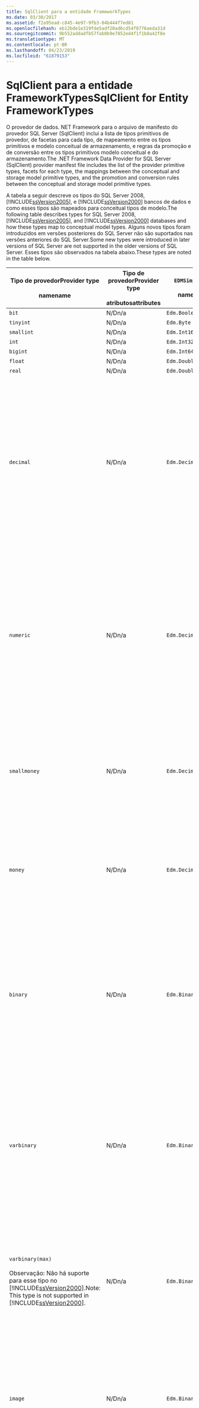 ```yaml
---
title: SqlClient para a entidade FrameworkTypes
ms.date: 03/30/2017
ms.assetid: f2a95ead-c845-4e97-9fb3-04b444f7ed81
ms.openlocfilehash: eb12bde1e319fde5adf20ad6cd54f8776aeda31d
ms.sourcegitcommit: 9b552addadfb57fab0b9e7852ed4f1f1b8a42f8e
ms.translationtype: MT
ms.contentlocale: pt-BR
ms.lasthandoff: 04/23/2019
ms.locfileid: "61879153"
---
```

# <a name="sqlclient-for-entity-frameworktypes"></a><span data-ttu-id="ab74a-102">SqlClient para a entidade FrameworkTypes</span><span class="sxs-lookup"><span data-stu-id="ab74a-102">SqlClient for Entity FrameworkTypes</span></span>
<span data-ttu-id="ab74a-103">O provedor de dados. NET Framework para o arquivo de manifesto do provedor SQL Server (SqlClient) inclui a lista de tipos primitivos de provedor, de facetas para cada tipo, de mapeamento entre os tipos primitivos e modelo conceitual de armazenamento, e regras da promoção e de conversão entre os tipos primitivos modelo conceitual e do armazenamento.</span><span class="sxs-lookup"><span data-stu-id="ab74a-103">The .NET Framework Data Provider for SQL Server (SqlClient) provider manifest file includes the list of the provider primitive types, facets for each type, the mappings between the conceptual and storage model primitive types, and the promotion and conversion rules between the conceptual and storage model primitive types.</span></span>  
  
 <span data-ttu-id="ab74a-104">A tabela a seguir descreve os tipos do SQL Server 2008, [!INCLUDE[ssVersion2005](../../../../../includes/ssversion2005-md.md)], e [!INCLUDE[ssVersion2000](../../../../../includes/ssversion2000-md.md)] bancos de dados e como esses tipos são mapeados para conceitual tipos de modelo.</span><span class="sxs-lookup"><span data-stu-id="ab74a-104">The following table describes types for SQL Server 2008, [!INCLUDE[ssVersion2005](../../../../../includes/ssversion2005-md.md)], and [!INCLUDE[ssVersion2000](../../../../../includes/ssversion2000-md.md)] databases and how these types map to conceptual model types.</span></span> <span data-ttu-id="ab74a-105">Alguns novos tipos foram introduzidos em versões posteriores do SQL Server não são suportados nas versões anteriores do SQL Server.</span><span class="sxs-lookup"><span data-stu-id="ab74a-105">Some new types were introduced in later versions of SQL Server are not supported in the older versions of SQL Server.</span></span> <span data-ttu-id="ab74a-106">Esses tipos são observados na tabela abaixo.</span><span class="sxs-lookup"><span data-stu-id="ab74a-106">These types are noted in the table below.</span></span>  
  
|<span data-ttu-id="ab74a-107">Tipo de provedor</span><span class="sxs-lookup"><span data-stu-id="ab74a-107">Provider type</span></span><br /><br /> <span data-ttu-id="ab74a-108">name</span><span class="sxs-lookup"><span data-stu-id="ab74a-108">name</span></span>|<span data-ttu-id="ab74a-109">Tipo de provedor</span><span class="sxs-lookup"><span data-stu-id="ab74a-109">Provider type</span></span><br /><br /> <span data-ttu-id="ab74a-110">atributos</span><span class="sxs-lookup"><span data-stu-id="ab74a-110">attributes</span></span>|`EDMSimpleType`<br /><br /> <span data-ttu-id="ab74a-111">name</span><span class="sxs-lookup"><span data-stu-id="ab74a-111">name</span></span>|<span data-ttu-id="ab74a-112">Facetas</span><span class="sxs-lookup"><span data-stu-id="ab74a-112">Facets</span></span>|  
|----------------------------|----------------------------------|------------------------------|------------|  
|`bit`|<span data-ttu-id="ab74a-113">N/D</span><span class="sxs-lookup"><span data-stu-id="ab74a-113">n/a</span></span>|`Edm.Boolean`|<span data-ttu-id="ab74a-114">N/D</span><span class="sxs-lookup"><span data-stu-id="ab74a-114">n/a</span></span>|  
|`tinyint`|<span data-ttu-id="ab74a-115">N/D</span><span class="sxs-lookup"><span data-stu-id="ab74a-115">n/a</span></span>|`Edm.Byte`|<span data-ttu-id="ab74a-116">N/D</span><span class="sxs-lookup"><span data-stu-id="ab74a-116">n/a</span></span>|  
|`smallint`|<span data-ttu-id="ab74a-117">N/D</span><span class="sxs-lookup"><span data-stu-id="ab74a-117">n/a</span></span>|`Edm.Int16`|<span data-ttu-id="ab74a-118">N/D</span><span class="sxs-lookup"><span data-stu-id="ab74a-118">n/a</span></span>|  
|`int`|<span data-ttu-id="ab74a-119">N/D</span><span class="sxs-lookup"><span data-stu-id="ab74a-119">n/a</span></span>|`Edm.Int32`|<span data-ttu-id="ab74a-120">N/D</span><span class="sxs-lookup"><span data-stu-id="ab74a-120">n/a</span></span>|  
|`bigint`|<span data-ttu-id="ab74a-121">N/D</span><span class="sxs-lookup"><span data-stu-id="ab74a-121">n/a</span></span>|`Edm.Int64`|<span data-ttu-id="ab74a-122">N/D</span><span class="sxs-lookup"><span data-stu-id="ab74a-122">n/a</span></span>|  
|`float`|<span data-ttu-id="ab74a-123">N/D</span><span class="sxs-lookup"><span data-stu-id="ab74a-123">n/a</span></span>|`Edm.Double`|<span data-ttu-id="ab74a-124">N/D</span><span class="sxs-lookup"><span data-stu-id="ab74a-124">n/a</span></span>|  
|`real`|<span data-ttu-id="ab74a-125">N/D</span><span class="sxs-lookup"><span data-stu-id="ab74a-125">n/a</span></span>|`Edm.Double`|<span data-ttu-id="ab74a-126">N/D</span><span class="sxs-lookup"><span data-stu-id="ab74a-126">n/a</span></span>|  
|`decimal`|<span data-ttu-id="ab74a-127">N/D</span><span class="sxs-lookup"><span data-stu-id="ab74a-127">n/a</span></span>|`Edm.Decimal`|<span data-ttu-id="ab74a-128">Precisão:</span><span class="sxs-lookup"><span data-stu-id="ab74a-128">Precision:</span></span><br /><br /> <span data-ttu-id="ab74a-129">-Mínimo: 1</span><span class="sxs-lookup"><span data-stu-id="ab74a-129">- Minimum: 1</span></span><br /><br /> <span data-ttu-id="ab74a-130">-Máximo: 38</span><span class="sxs-lookup"><span data-stu-id="ab74a-130">- Maximum: 38</span></span><br /><br /> <span data-ttu-id="ab74a-131">-Padrão: 18</span><span class="sxs-lookup"><span data-stu-id="ab74a-131">- Default: 18</span></span><br /><br /> <span data-ttu-id="ab74a-132">-Constante: False</span><span class="sxs-lookup"><span data-stu-id="ab74a-132">- Constant: False</span></span><br /><br /> <span data-ttu-id="ab74a-133">Escala:</span><span class="sxs-lookup"><span data-stu-id="ab74a-133">Scale:</span></span><br /><br /> <span data-ttu-id="ab74a-134">-Mínimo: 0</span><span class="sxs-lookup"><span data-stu-id="ab74a-134">- Minimum: 0</span></span><br /><br /> <span data-ttu-id="ab74a-135">-Máximo: 38</span><span class="sxs-lookup"><span data-stu-id="ab74a-135">- Maximum: 38</span></span><br /><br /> <span data-ttu-id="ab74a-136">-Padrão: 0</span><span class="sxs-lookup"><span data-stu-id="ab74a-136">- Default: 0</span></span><br /><br /> <span data-ttu-id="ab74a-137">-Constante: False</span><span class="sxs-lookup"><span data-stu-id="ab74a-137">- Constant: False</span></span>|  
|`numeric`|<span data-ttu-id="ab74a-138">N/D</span><span class="sxs-lookup"><span data-stu-id="ab74a-138">n/a</span></span>|`Edm.Decimal`|<span data-ttu-id="ab74a-139">Precisão:</span><span class="sxs-lookup"><span data-stu-id="ab74a-139">Precision:</span></span><br /><br /> <span data-ttu-id="ab74a-140">-Mínimo: 1</span><span class="sxs-lookup"><span data-stu-id="ab74a-140">- Minimum: 1</span></span><br /><br /> <span data-ttu-id="ab74a-141">-Máximo: 38</span><span class="sxs-lookup"><span data-stu-id="ab74a-141">- Maximum: 38</span></span><br /><br /> <span data-ttu-id="ab74a-142">-Padrão: 18</span><span class="sxs-lookup"><span data-stu-id="ab74a-142">- Default: 18</span></span><br /><br /> <span data-ttu-id="ab74a-143">-Constante: False</span><span class="sxs-lookup"><span data-stu-id="ab74a-143">- Constant: False</span></span><br /><br /> <span data-ttu-id="ab74a-144">Escala:</span><span class="sxs-lookup"><span data-stu-id="ab74a-144">Scale:</span></span><br /><br /> <span data-ttu-id="ab74a-145">-Mínimo: 0</span><span class="sxs-lookup"><span data-stu-id="ab74a-145">- Minimum: 0</span></span><br /><br /> <span data-ttu-id="ab74a-146">-Máximo: 38</span><span class="sxs-lookup"><span data-stu-id="ab74a-146">- Maximum: 38</span></span><br /><br /> <span data-ttu-id="ab74a-147">-Padrão: 0</span><span class="sxs-lookup"><span data-stu-id="ab74a-147">- Default: 0</span></span><br /><br /> <span data-ttu-id="ab74a-148">-Constante: False</span><span class="sxs-lookup"><span data-stu-id="ab74a-148">- Constant: False</span></span>|  
|`smallmoney`|<span data-ttu-id="ab74a-149">N/D</span><span class="sxs-lookup"><span data-stu-id="ab74a-149">n/a</span></span>|`Edm.Decimal`|<span data-ttu-id="ab74a-150">Precisão:</span><span class="sxs-lookup"><span data-stu-id="ab74a-150">Precision:</span></span><br /><br /> <span data-ttu-id="ab74a-151">-Padrão: 10</span><span class="sxs-lookup"><span data-stu-id="ab74a-151">- Default: 10</span></span><br /><br /> <span data-ttu-id="ab74a-152">-Constante: verdadeiro</span><span class="sxs-lookup"><span data-stu-id="ab74a-152">- Constant: True</span></span><br /><br /> <span data-ttu-id="ab74a-153">Escala:</span><span class="sxs-lookup"><span data-stu-id="ab74a-153">Scale:</span></span><br /><br /> <span data-ttu-id="ab74a-154">-Padrão: 4</span><span class="sxs-lookup"><span data-stu-id="ab74a-154">- Default: 4</span></span><br /><br /> <span data-ttu-id="ab74a-155">-Constante: verdadeiro</span><span class="sxs-lookup"><span data-stu-id="ab74a-155">- Constant: True</span></span>|  
|`money`|<span data-ttu-id="ab74a-156">N/D</span><span class="sxs-lookup"><span data-stu-id="ab74a-156">n/a</span></span>|`Edm.Decimal`|<span data-ttu-id="ab74a-157">Precisão:</span><span class="sxs-lookup"><span data-stu-id="ab74a-157">Precision:</span></span><br /><br /> <span data-ttu-id="ab74a-158">-Padrão: 19</span><span class="sxs-lookup"><span data-stu-id="ab74a-158">- Default: 19</span></span><br /><br /> <span data-ttu-id="ab74a-159">-Constante: verdadeiro</span><span class="sxs-lookup"><span data-stu-id="ab74a-159">- Constant: True</span></span><br /><br /> <span data-ttu-id="ab74a-160">Escala:</span><span class="sxs-lookup"><span data-stu-id="ab74a-160">Scale:</span></span><br /><br /> <span data-ttu-id="ab74a-161">-Padrão: 4</span><span class="sxs-lookup"><span data-stu-id="ab74a-161">- Default: 4</span></span><br /><br /> <span data-ttu-id="ab74a-162">-Constante: verdadeiro</span><span class="sxs-lookup"><span data-stu-id="ab74a-162">- Constant: True</span></span>|  
|`binary`|<span data-ttu-id="ab74a-163">N/D</span><span class="sxs-lookup"><span data-stu-id="ab74a-163">n/a</span></span>|`Edm.Binary`|<span data-ttu-id="ab74a-164">MaxLength:</span><span class="sxs-lookup"><span data-stu-id="ab74a-164">MaxLength:</span></span><br /><br /> <span data-ttu-id="ab74a-165">-Mínimo: 1</span><span class="sxs-lookup"><span data-stu-id="ab74a-165">- Minimum: 1</span></span><br /><br /> <span data-ttu-id="ab74a-166">-Máximo: 8000</span><span class="sxs-lookup"><span data-stu-id="ab74a-166">- Maximum: 8000</span></span><br /><br /> <span data-ttu-id="ab74a-167">-Padrão: 8000</span><span class="sxs-lookup"><span data-stu-id="ab74a-167">- Default: 8000</span></span><br /><br /> <span data-ttu-id="ab74a-168">-Constante: False</span><span class="sxs-lookup"><span data-stu-id="ab74a-168">- Constant: False</span></span><br /><br /> <span data-ttu-id="ab74a-169">FixedLength:</span><span class="sxs-lookup"><span data-stu-id="ab74a-169">FixedLength:</span></span><br /><br /> <span data-ttu-id="ab74a-170">-Padrão: verdadeiro</span><span class="sxs-lookup"><span data-stu-id="ab74a-170">- Default: True</span></span><br /><br /> <span data-ttu-id="ab74a-171">-Constante: verdadeiro</span><span class="sxs-lookup"><span data-stu-id="ab74a-171">- Constant: True</span></span>|  
|`varbinary`|<span data-ttu-id="ab74a-172">N/D</span><span class="sxs-lookup"><span data-stu-id="ab74a-172">n/a</span></span>|`Edm.Binary`|<span data-ttu-id="ab74a-173">MaxLength:</span><span class="sxs-lookup"><span data-stu-id="ab74a-173">MaxLength:</span></span><br /><br /> <span data-ttu-id="ab74a-174">-Mínimo: 1</span><span class="sxs-lookup"><span data-stu-id="ab74a-174">- Minimum: 1</span></span><br /><br /> <span data-ttu-id="ab74a-175">-Máximo: 8000</span><span class="sxs-lookup"><span data-stu-id="ab74a-175">- Maximum: 8000</span></span><br /><br /> <span data-ttu-id="ab74a-176">-Padrão: 8000</span><span class="sxs-lookup"><span data-stu-id="ab74a-176">- Default: 8000</span></span><br /><br /> <span data-ttu-id="ab74a-177">-Constante: False</span><span class="sxs-lookup"><span data-stu-id="ab74a-177">- Constant: False</span></span><br /><br /> <span data-ttu-id="ab74a-178">FixedLength:</span><span class="sxs-lookup"><span data-stu-id="ab74a-178">FixedLength:</span></span><br /><br /> <span data-ttu-id="ab74a-179">-Padrão: False</span><span class="sxs-lookup"><span data-stu-id="ab74a-179">- Default: False</span></span><br /><br /> <span data-ttu-id="ab74a-180">-Constante: verdadeiro</span><span class="sxs-lookup"><span data-stu-id="ab74a-180">- Constant: True</span></span>|  
|`varbinary(max)`<br /><br /> <span data-ttu-id="ab74a-181">Observação: Não há suporte para esse tipo no [!INCLUDE[ssVersion2000](../../../../../includes/ssversion2000-md.md)].</span><span class="sxs-lookup"><span data-stu-id="ab74a-181">Note: This type is not supported in [!INCLUDE[ssVersion2000](../../../../../includes/ssversion2000-md.md)].</span></span>|<span data-ttu-id="ab74a-182">N/D</span><span class="sxs-lookup"><span data-stu-id="ab74a-182">n/a</span></span>|`Edm.Binary`|<span data-ttu-id="ab74a-183">MaxLength:</span><span class="sxs-lookup"><span data-stu-id="ab74a-183">MaxLength:</span></span><br /><br /> <span data-ttu-id="ab74a-184">-Padrão: 214748364780</span><span class="sxs-lookup"><span data-stu-id="ab74a-184">- Default: 214748364780</span></span><br /><br /> <span data-ttu-id="ab74a-185">-Constante: verdadeiro</span><span class="sxs-lookup"><span data-stu-id="ab74a-185">- Constant: True</span></span><br /><br /> <span data-ttu-id="ab74a-186">FixedLength:</span><span class="sxs-lookup"><span data-stu-id="ab74a-186">FixedLength:</span></span><br /><br /> <span data-ttu-id="ab74a-187">-Padrão: False</span><span class="sxs-lookup"><span data-stu-id="ab74a-187">- Default: False</span></span><br /><br /> <span data-ttu-id="ab74a-188">-Constante: verdadeiro</span><span class="sxs-lookup"><span data-stu-id="ab74a-188">- Constant: True</span></span>|  
|`image`|<span data-ttu-id="ab74a-189">N/D</span><span class="sxs-lookup"><span data-stu-id="ab74a-189">n/a</span></span>|`Edm.Binary`|<span data-ttu-id="ab74a-190">MaxLength:</span><span class="sxs-lookup"><span data-stu-id="ab74a-190">MaxLength:</span></span><br /><br /> <span data-ttu-id="ab74a-191">-Padrão: 2147483647</span><span class="sxs-lookup"><span data-stu-id="ab74a-191">- Default: 2147483647</span></span><br /><br /> <span data-ttu-id="ab74a-192">-Constante: verdadeiro</span><span class="sxs-lookup"><span data-stu-id="ab74a-192">- Constant: True</span></span><br /><br /> <span data-ttu-id="ab74a-193">FixedLength:</span><span class="sxs-lookup"><span data-stu-id="ab74a-193">FixedLength:</span></span><br /><br /> <span data-ttu-id="ab74a-194">-Padrão: False</span><span class="sxs-lookup"><span data-stu-id="ab74a-194">- Default: False</span></span><br /><br /> <span data-ttu-id="ab74a-195">-Constante: verdadeiro</span><span class="sxs-lookup"><span data-stu-id="ab74a-195">- Constant: True</span></span>|  
|`timestamp`|<span data-ttu-id="ab74a-196">N/D</span><span class="sxs-lookup"><span data-stu-id="ab74a-196">n/a</span></span>|`Edm.Binary`|<span data-ttu-id="ab74a-197">MaxLength:</span><span class="sxs-lookup"><span data-stu-id="ab74a-197">MaxLength:</span></span><br /><br /> <span data-ttu-id="ab74a-198">-Padrão: 8</span><span class="sxs-lookup"><span data-stu-id="ab74a-198">- Default: 8</span></span><br /><br /> <span data-ttu-id="ab74a-199">-Constante: verdadeiro</span><span class="sxs-lookup"><span data-stu-id="ab74a-199">- Constant: True</span></span><br /><br /> <span data-ttu-id="ab74a-200">FixedLength:</span><span class="sxs-lookup"><span data-stu-id="ab74a-200">FixedLength:</span></span><br /><br /> <span data-ttu-id="ab74a-201">-Padrão: verdadeiro</span><span class="sxs-lookup"><span data-stu-id="ab74a-201">- Default: True</span></span><br /><br /> <span data-ttu-id="ab74a-202">-Constante: verdadeiro</span><span class="sxs-lookup"><span data-stu-id="ab74a-202">- Constant: True</span></span>|  
|`rowversion`|<span data-ttu-id="ab74a-203">N/D</span><span class="sxs-lookup"><span data-stu-id="ab74a-203">n/a</span></span>|`Edm.Binary`|<span data-ttu-id="ab74a-204">MaxLength:</span><span class="sxs-lookup"><span data-stu-id="ab74a-204">MaxLength:</span></span><br /><br /> <span data-ttu-id="ab74a-205">-Padrão: 8</span><span class="sxs-lookup"><span data-stu-id="ab74a-205">- Default: 8</span></span><br /><br /> <span data-ttu-id="ab74a-206">-Constante: verdadeiro</span><span class="sxs-lookup"><span data-stu-id="ab74a-206">- Constant: True</span></span><br /><br /> <span data-ttu-id="ab74a-207">FixedLength:</span><span class="sxs-lookup"><span data-stu-id="ab74a-207">FixedLength:</span></span><br /><br /> <span data-ttu-id="ab74a-208">-Padrão: verdadeiro</span><span class="sxs-lookup"><span data-stu-id="ab74a-208">- Default: True</span></span><br /><br /> <span data-ttu-id="ab74a-209">-Constante: verdadeiro</span><span class="sxs-lookup"><span data-stu-id="ab74a-209">- Constant: True</span></span>|  
|`smalldatetime`|<span data-ttu-id="ab74a-210">N/D</span><span class="sxs-lookup"><span data-stu-id="ab74a-210">n/a</span></span>|`Edm.DateTime`|<span data-ttu-id="ab74a-211">Precisão:</span><span class="sxs-lookup"><span data-stu-id="ab74a-211">Precision:</span></span><br /><br /> <span data-ttu-id="ab74a-212">-Padrão: 0</span><span class="sxs-lookup"><span data-stu-id="ab74a-212">- Default: 0</span></span><br /><br /> <span data-ttu-id="ab74a-213">-Constante: verdadeiro</span><span class="sxs-lookup"><span data-stu-id="ab74a-213">- Constant: True</span></span>|  
|`datetime`|<span data-ttu-id="ab74a-214">N/D</span><span class="sxs-lookup"><span data-stu-id="ab74a-214">n/a</span></span>|`Edm.DateTime`|<span data-ttu-id="ab74a-215">Precisão:</span><span class="sxs-lookup"><span data-stu-id="ab74a-215">Precision:</span></span><br /><br /> <span data-ttu-id="ab74a-216">-Padrão: 3</span><span class="sxs-lookup"><span data-stu-id="ab74a-216">- Default: 3</span></span><br /><br /> <span data-ttu-id="ab74a-217">-Constante: verdadeiro</span><span class="sxs-lookup"><span data-stu-id="ab74a-217">- Constant: True</span></span>|  
|`date`<br /><br /> <span data-ttu-id="ab74a-218">Observação: Não há suporte para esse tipo no SQL Server 2005 e SQL Server 2000.</span><span class="sxs-lookup"><span data-stu-id="ab74a-218">Note: This type is not supported in SQL Server 2005 and SQL Server 2000.</span></span>|<span data-ttu-id="ab74a-219">N/D</span><span class="sxs-lookup"><span data-stu-id="ab74a-219">n/a</span></span>|`Edm.DateTime`|<span data-ttu-id="ab74a-220">Precisão:</span><span class="sxs-lookup"><span data-stu-id="ab74a-220">Precision:</span></span><br /><br /> <span data-ttu-id="ab74a-221">-Padrão: 0</span><span class="sxs-lookup"><span data-stu-id="ab74a-221">- Default: 0</span></span><br /><br /> <span data-ttu-id="ab74a-222">-Constante: False</span><span class="sxs-lookup"><span data-stu-id="ab74a-222">- Constant: False</span></span>|  
|`time`<br /><br /> <span data-ttu-id="ab74a-223">Observação: Não há suporte para esse tipo no SQL Server 2005 e SQL Server 2000.</span><span class="sxs-lookup"><span data-stu-id="ab74a-223">Note: This type is not supported in SQL Server 2005 and SQL Server 2000.</span></span>|<span data-ttu-id="ab74a-224">N/D</span><span class="sxs-lookup"><span data-stu-id="ab74a-224">n/a</span></span>|`Edm.Time`|<span data-ttu-id="ab74a-225">Precisão:</span><span class="sxs-lookup"><span data-stu-id="ab74a-225">Precision:</span></span><br /><br /> <span data-ttu-id="ab74a-226">-Padrão: 7</span><span class="sxs-lookup"><span data-stu-id="ab74a-226">- Default: 7</span></span><br /><br /> <span data-ttu-id="ab74a-227">-Constante: False</span><span class="sxs-lookup"><span data-stu-id="ab74a-227">- Constant: False</span></span>|  
|`datetime2`<br /><br /> <span data-ttu-id="ab74a-228">Observação: Não há suporte para esse tipo no SQL Server 2005 e SQL Server 2000.</span><span class="sxs-lookup"><span data-stu-id="ab74a-228">Note: This type is not supported in SQL Server 2005 and SQL Server 2000.</span></span>|<span data-ttu-id="ab74a-229">N/D</span><span class="sxs-lookup"><span data-stu-id="ab74a-229">n/a</span></span>|`Edm.DateTime`|<span data-ttu-id="ab74a-230">Precisão:</span><span class="sxs-lookup"><span data-stu-id="ab74a-230">Precision:</span></span><br /><br /> <span data-ttu-id="ab74a-231">-Padrão: 7</span><span class="sxs-lookup"><span data-stu-id="ab74a-231">- Default: 7</span></span><br /><br /> <span data-ttu-id="ab74a-232">-Constante: False</span><span class="sxs-lookup"><span data-stu-id="ab74a-232">- Constant: False</span></span>|  
|`datetimeoffset`<br /><br /> <span data-ttu-id="ab74a-233">Observação: Não há suporte para esse tipo no SQL Server 2005 e SQL Server 2000.</span><span class="sxs-lookup"><span data-stu-id="ab74a-233">Note: This type is not supported in SQL Server 2005 and SQL Server 2000.</span></span>|<span data-ttu-id="ab74a-234">N/D</span><span class="sxs-lookup"><span data-stu-id="ab74a-234">n/a</span></span>|`Edm.DateTimeOffset`|<span data-ttu-id="ab74a-235">Precisão:</span><span class="sxs-lookup"><span data-stu-id="ab74a-235">Precision:</span></span><br /><br /> <span data-ttu-id="ab74a-236">-Padrão: 7</span><span class="sxs-lookup"><span data-stu-id="ab74a-236">- Default: 7</span></span><br /><br /> <span data-ttu-id="ab74a-237">-Constante: False</span><span class="sxs-lookup"><span data-stu-id="ab74a-237">- Constant: False</span></span>|  
|`nvarchar`<br /><br /> <span data-ttu-id="ab74a-238">Observação: Não há suporte para esse tipo no [!INCLUDE[ssVersion2000](../../../../../includes/ssversion2000-md.md)].</span><span class="sxs-lookup"><span data-stu-id="ab74a-238">Note: This type is not supported in [!INCLUDE[ssVersion2000](../../../../../includes/ssversion2000-md.md)].</span></span>|<span data-ttu-id="ab74a-239">N/D</span><span class="sxs-lookup"><span data-stu-id="ab74a-239">n/a</span></span>|`Edm.String`|<span data-ttu-id="ab74a-240">MaxLength:</span><span class="sxs-lookup"><span data-stu-id="ab74a-240">MaxLength:</span></span><br /><br /> <span data-ttu-id="ab74a-241">-Mínimo: 1</span><span class="sxs-lookup"><span data-stu-id="ab74a-241">- Minimum: 1</span></span><br /><br /> <span data-ttu-id="ab74a-242">-Máximo: 4000</span><span class="sxs-lookup"><span data-stu-id="ab74a-242">- Maximum: 4000</span></span><br /><br /> <span data-ttu-id="ab74a-243">-Padrão: 4000</span><span class="sxs-lookup"><span data-stu-id="ab74a-243">- Default: 4000</span></span><br /><br /> <span data-ttu-id="ab74a-244">-Constante: False</span><span class="sxs-lookup"><span data-stu-id="ab74a-244">- Constant: False</span></span><br /><br /> <span data-ttu-id="ab74a-245">Unicode:</span><span class="sxs-lookup"><span data-stu-id="ab74a-245">Unicode:</span></span><br /><br /> <span data-ttu-id="ab74a-246">-Padrão: verdadeiro</span><span class="sxs-lookup"><span data-stu-id="ab74a-246">- Default: True</span></span><br /><br /> <span data-ttu-id="ab74a-247">-Constante: verdadeiro</span><span class="sxs-lookup"><span data-stu-id="ab74a-247">- Constant: True</span></span><br /><br /> <span data-ttu-id="ab74a-248">FixedLength:</span><span class="sxs-lookup"><span data-stu-id="ab74a-248">FixedLength:</span></span><br /><br /> <span data-ttu-id="ab74a-249">-Padrão: False</span><span class="sxs-lookup"><span data-stu-id="ab74a-249">- Default: False</span></span><br /><br /> <span data-ttu-id="ab74a-250">-Constante: verdadeiro</span><span class="sxs-lookup"><span data-stu-id="ab74a-250">- Constant: True</span></span>|  
|`varchar`<br /><br /> <span data-ttu-id="ab74a-251">Observação: Não há suporte para esse tipo no [!INCLUDE[ssVersion2000](../../../../../includes/ssversion2000-md.md)].</span><span class="sxs-lookup"><span data-stu-id="ab74a-251">Note: This type is not supported in [!INCLUDE[ssVersion2000](../../../../../includes/ssversion2000-md.md)].</span></span>|<span data-ttu-id="ab74a-252">N/D</span><span class="sxs-lookup"><span data-stu-id="ab74a-252">n/a</span></span>|`Edm.String`|<span data-ttu-id="ab74a-253">MaxLength:</span><span class="sxs-lookup"><span data-stu-id="ab74a-253">MaxLength:</span></span><br /><br /> <span data-ttu-id="ab74a-254">-Mínimo: 1</span><span class="sxs-lookup"><span data-stu-id="ab74a-254">- Minimum: 1</span></span><br /><br /> <span data-ttu-id="ab74a-255">-Máximo: 8000</span><span class="sxs-lookup"><span data-stu-id="ab74a-255">- Maximum: 8000</span></span><br /><br /> <span data-ttu-id="ab74a-256">-Padrão: 8000</span><span class="sxs-lookup"><span data-stu-id="ab74a-256">- Default: 8000</span></span><br /><br /> <span data-ttu-id="ab74a-257">-Constante: False</span><span class="sxs-lookup"><span data-stu-id="ab74a-257">- Constant: False</span></span><br /><br /> <span data-ttu-id="ab74a-258">Unicode:</span><span class="sxs-lookup"><span data-stu-id="ab74a-258">Unicode:</span></span><br /><br /> <span data-ttu-id="ab74a-259">-Padrão: False</span><span class="sxs-lookup"><span data-stu-id="ab74a-259">- Default: False</span></span><br /><br /> <span data-ttu-id="ab74a-260">-Constante: verdadeiro</span><span class="sxs-lookup"><span data-stu-id="ab74a-260">- Constant: True</span></span><br /><br /> <span data-ttu-id="ab74a-261">FixedLength:</span><span class="sxs-lookup"><span data-stu-id="ab74a-261">FixedLength:</span></span><br /><br /> <span data-ttu-id="ab74a-262">-Padrão: False</span><span class="sxs-lookup"><span data-stu-id="ab74a-262">- Default: False</span></span><br /><br /> <span data-ttu-id="ab74a-263">-Constante: verdadeiro</span><span class="sxs-lookup"><span data-stu-id="ab74a-263">- Constant: True</span></span>|  
|`char`|<span data-ttu-id="ab74a-264">N/D</span><span class="sxs-lookup"><span data-stu-id="ab74a-264">n/a</span></span>|`Edm.String`|<span data-ttu-id="ab74a-265">MaxLength:</span><span class="sxs-lookup"><span data-stu-id="ab74a-265">MaxLength:</span></span><br /><br /> <span data-ttu-id="ab74a-266">-Mínimo: 1</span><span class="sxs-lookup"><span data-stu-id="ab74a-266">- Minimum: 1</span></span><br /><br /> <span data-ttu-id="ab74a-267">-Máximo: 8000</span><span class="sxs-lookup"><span data-stu-id="ab74a-267">- Maximum: 8000</span></span><br /><br /> <span data-ttu-id="ab74a-268">-Padrão: 8000</span><span class="sxs-lookup"><span data-stu-id="ab74a-268">- Default: 8000</span></span><br /><br /> <span data-ttu-id="ab74a-269">-Constante: False</span><span class="sxs-lookup"><span data-stu-id="ab74a-269">- Constant: False</span></span><br /><br /> <span data-ttu-id="ab74a-270">Unicode:</span><span class="sxs-lookup"><span data-stu-id="ab74a-270">Unicode:</span></span><br /><br /> <span data-ttu-id="ab74a-271">-Padrão: False</span><span class="sxs-lookup"><span data-stu-id="ab74a-271">- Default: False</span></span><br /><br /> <span data-ttu-id="ab74a-272">-Constante: verdadeiro</span><span class="sxs-lookup"><span data-stu-id="ab74a-272">- Constant: True</span></span><br /><br /> <span data-ttu-id="ab74a-273">FixedLength:</span><span class="sxs-lookup"><span data-stu-id="ab74a-273">FixedLength:</span></span><br /><br /> <span data-ttu-id="ab74a-274">-Padrão: verdadeiro</span><span class="sxs-lookup"><span data-stu-id="ab74a-274">- Default: True</span></span><br /><br /> <span data-ttu-id="ab74a-275">-Constante: verdadeiro</span><span class="sxs-lookup"><span data-stu-id="ab74a-275">- Constant: True</span></span>|  
|`nchar`|<span data-ttu-id="ab74a-276">N/D</span><span class="sxs-lookup"><span data-stu-id="ab74a-276">n/a</span></span>|`Edm.String`|<span data-ttu-id="ab74a-277">MaxLength:</span><span class="sxs-lookup"><span data-stu-id="ab74a-277">MaxLength:</span></span><br /><br /> <span data-ttu-id="ab74a-278">-Mínimo: 1</span><span class="sxs-lookup"><span data-stu-id="ab74a-278">- Minimum: 1</span></span><br /><br /> <span data-ttu-id="ab74a-279">-Máximo: 4000</span><span class="sxs-lookup"><span data-stu-id="ab74a-279">- Maximum: 4000</span></span><br /><br /> <span data-ttu-id="ab74a-280">-Padrão: 4000</span><span class="sxs-lookup"><span data-stu-id="ab74a-280">- Default: 4000</span></span><br /><br /> <span data-ttu-id="ab74a-281">-Constante: False</span><span class="sxs-lookup"><span data-stu-id="ab74a-281">- Constant: False</span></span><br /><br /> <span data-ttu-id="ab74a-282">Unicode:</span><span class="sxs-lookup"><span data-stu-id="ab74a-282">Unicode:</span></span><br /><br /> <span data-ttu-id="ab74a-283">-Padrão: verdadeiro</span><span class="sxs-lookup"><span data-stu-id="ab74a-283">- Default: True</span></span><br /><br /> <span data-ttu-id="ab74a-284">-Constante: verdadeiro</span><span class="sxs-lookup"><span data-stu-id="ab74a-284">- Constant: True</span></span><br /><br /> <span data-ttu-id="ab74a-285">FixedLength:</span><span class="sxs-lookup"><span data-stu-id="ab74a-285">FixedLength:</span></span><br /><br /> <span data-ttu-id="ab74a-286">-Padrão: verdadeiro</span><span class="sxs-lookup"><span data-stu-id="ab74a-286">- Default: True</span></span><br /><br /> <span data-ttu-id="ab74a-287">-Constante: verdadeiro</span><span class="sxs-lookup"><span data-stu-id="ab74a-287">- Constant: True</span></span>|  
|<span data-ttu-id="ab74a-288">`varchar`(`max`)</span><span class="sxs-lookup"><span data-stu-id="ab74a-288">`varchar`(`max`)</span></span>|<span data-ttu-id="ab74a-289">N/D</span><span class="sxs-lookup"><span data-stu-id="ab74a-289">n/a</span></span>|`Edm.String`|<span data-ttu-id="ab74a-290">MaxLength:</span><span class="sxs-lookup"><span data-stu-id="ab74a-290">MaxLength:</span></span><br /><br /> <span data-ttu-id="ab74a-291">-Padrão: 2147483647</span><span class="sxs-lookup"><span data-stu-id="ab74a-291">- Default: 2147483647</span></span><br /><br /> <span data-ttu-id="ab74a-292">-Constante: verdadeiro</span><span class="sxs-lookup"><span data-stu-id="ab74a-292">- Constant: True</span></span><br /><br /> <span data-ttu-id="ab74a-293">Unicode:</span><span class="sxs-lookup"><span data-stu-id="ab74a-293">Unicode:</span></span><br /><br /> <span data-ttu-id="ab74a-294">-Padrão: False</span><span class="sxs-lookup"><span data-stu-id="ab74a-294">- Default: False</span></span><br /><br /> <span data-ttu-id="ab74a-295">-Constante: verdadeiro</span><span class="sxs-lookup"><span data-stu-id="ab74a-295">- Constant: True</span></span><br /><br /> <span data-ttu-id="ab74a-296">FixedLength:</span><span class="sxs-lookup"><span data-stu-id="ab74a-296">FixedLength:</span></span><br /><br /> <span data-ttu-id="ab74a-297">-Padrão: False</span><span class="sxs-lookup"><span data-stu-id="ab74a-297">- Default: False</span></span><br /><br /> <span data-ttu-id="ab74a-298">-Constante: verdadeiro</span><span class="sxs-lookup"><span data-stu-id="ab74a-298">- Constant: True</span></span>|  
|<span data-ttu-id="ab74a-299">`nvarchar`(`max`)</span><span class="sxs-lookup"><span data-stu-id="ab74a-299">`nvarchar`(`max`)</span></span>|<span data-ttu-id="ab74a-300">N/D</span><span class="sxs-lookup"><span data-stu-id="ab74a-300">n/a</span></span>|`Edm.String`|<span data-ttu-id="ab74a-301">MaxLength:</span><span class="sxs-lookup"><span data-stu-id="ab74a-301">MaxLength:</span></span><br /><br /> <span data-ttu-id="ab74a-302">-Padrão: 1073741823</span><span class="sxs-lookup"><span data-stu-id="ab74a-302">- Default: 1073741823</span></span><br /><br /> <span data-ttu-id="ab74a-303">-Constante: verdadeiro</span><span class="sxs-lookup"><span data-stu-id="ab74a-303">- Constant: True</span></span><br /><br /> <span data-ttu-id="ab74a-304">Unicode:</span><span class="sxs-lookup"><span data-stu-id="ab74a-304">Unicode:</span></span><br /><br /> <span data-ttu-id="ab74a-305">-Padrão: verdadeiro</span><span class="sxs-lookup"><span data-stu-id="ab74a-305">- Default: True</span></span><br /><br /> <span data-ttu-id="ab74a-306">-Constante: verdadeiro</span><span class="sxs-lookup"><span data-stu-id="ab74a-306">- Constant: True</span></span><br /><br /> <span data-ttu-id="ab74a-307">FixedLength:</span><span class="sxs-lookup"><span data-stu-id="ab74a-307">FixedLength:</span></span><br /><br /> <span data-ttu-id="ab74a-308">-Padrão: False</span><span class="sxs-lookup"><span data-stu-id="ab74a-308">- Default: False</span></span><br /><br /> <span data-ttu-id="ab74a-309">-Constante: verdadeiro</span><span class="sxs-lookup"><span data-stu-id="ab74a-309">- Constant: True</span></span>|  
|`ntext`|<span data-ttu-id="ab74a-310">Igual comparáveis: False</span><span class="sxs-lookup"><span data-stu-id="ab74a-310">Equal comparable: False</span></span><br /><br /> <span data-ttu-id="ab74a-311">Ordem comparáveis: False</span><span class="sxs-lookup"><span data-stu-id="ab74a-311">Order comparable: False</span></span>|`Edm.String`|<span data-ttu-id="ab74a-312">MaxLength:</span><span class="sxs-lookup"><span data-stu-id="ab74a-312">MaxLength:</span></span><br /><br /> <span data-ttu-id="ab74a-313">-Padrão: 1073741823</span><span class="sxs-lookup"><span data-stu-id="ab74a-313">- Default: 1073741823</span></span><br /><br /> <span data-ttu-id="ab74a-314">-Constante: verdadeiro</span><span class="sxs-lookup"><span data-stu-id="ab74a-314">- Constant: True</span></span><br /><br /> <span data-ttu-id="ab74a-315">Unicode:</span><span class="sxs-lookup"><span data-stu-id="ab74a-315">Unicode:</span></span><br /><br /> <span data-ttu-id="ab74a-316">-Padrão: False</span><span class="sxs-lookup"><span data-stu-id="ab74a-316">- Default: False</span></span><br /><br /> <span data-ttu-id="ab74a-317">-Constante: verdadeiro</span><span class="sxs-lookup"><span data-stu-id="ab74a-317">- Constant: True</span></span><br /><br /> <span data-ttu-id="ab74a-318">FixedLength:</span><span class="sxs-lookup"><span data-stu-id="ab74a-318">FixedLength:</span></span><br /><br /> <span data-ttu-id="ab74a-319">-Padrão: False</span><span class="sxs-lookup"><span data-stu-id="ab74a-319">- Default: False</span></span><br /><br /> <span data-ttu-id="ab74a-320">-Constante: verdadeiro</span><span class="sxs-lookup"><span data-stu-id="ab74a-320">- Constant: True</span></span>|  
|`text`|<span data-ttu-id="ab74a-321">Igual comparáveis: False</span><span class="sxs-lookup"><span data-stu-id="ab74a-321">Equal comparable: False</span></span><br /><br /> <span data-ttu-id="ab74a-322">Ordem comparáveis: False</span><span class="sxs-lookup"><span data-stu-id="ab74a-322">Order comparable: False</span></span>|`Edm.String`|<span data-ttu-id="ab74a-323">MaxLength:</span><span class="sxs-lookup"><span data-stu-id="ab74a-323">MaxLength:</span></span><br /><br /> <span data-ttu-id="ab74a-324">-Padrão: 2147483647</span><span class="sxs-lookup"><span data-stu-id="ab74a-324">- Default: 2147483647</span></span><br /><br /> <span data-ttu-id="ab74a-325">-Constante: verdadeiro</span><span class="sxs-lookup"><span data-stu-id="ab74a-325">- Constant: True</span></span><br /><br /> <span data-ttu-id="ab74a-326">Unicode:</span><span class="sxs-lookup"><span data-stu-id="ab74a-326">Unicode:</span></span><br /><br /> <span data-ttu-id="ab74a-327">-Padrão: False</span><span class="sxs-lookup"><span data-stu-id="ab74a-327">- Default: False</span></span><br /><br /> <span data-ttu-id="ab74a-328">-Constante: verdadeiro</span><span class="sxs-lookup"><span data-stu-id="ab74a-328">- Constant: True</span></span><br /><br /> <span data-ttu-id="ab74a-329">FixedLength:</span><span class="sxs-lookup"><span data-stu-id="ab74a-329">FixedLength:</span></span><br /><br /> <span data-ttu-id="ab74a-330">-Padrão: False</span><span class="sxs-lookup"><span data-stu-id="ab74a-330">- Default: False</span></span><br /><br /> <span data-ttu-id="ab74a-331">-Constante: verdadeiro</span><span class="sxs-lookup"><span data-stu-id="ab74a-331">- Constant: True</span></span>|  
|`Unique`<br /><br /> `identifier`|<span data-ttu-id="ab74a-332">Igual comparáveis: verdadeiro</span><span class="sxs-lookup"><span data-stu-id="ab74a-332">Equal comparable: True</span></span><br /><br /> <span data-ttu-id="ab74a-333">Ordem comparáveis: verdadeiro</span><span class="sxs-lookup"><span data-stu-id="ab74a-333">Order comparable: True</span></span>|`Edm.Guid`|<span data-ttu-id="ab74a-334">N/D</span><span class="sxs-lookup"><span data-stu-id="ab74a-334">n/a</span></span>|  
|`xml`|<span data-ttu-id="ab74a-335">Igual comparáveis: False</span><span class="sxs-lookup"><span data-stu-id="ab74a-335">Equal comparable: False</span></span><br /><br /> <span data-ttu-id="ab74a-336">Ordem comparáveis: False</span><span class="sxs-lookup"><span data-stu-id="ab74a-336">Order comparable: False</span></span>|`Edm.String`|<span data-ttu-id="ab74a-337">MaxLength:</span><span class="sxs-lookup"><span data-stu-id="ab74a-337">MaxLength:</span></span><br /><br /> <span data-ttu-id="ab74a-338">-Padrão: 1073741823</span><span class="sxs-lookup"><span data-stu-id="ab74a-338">- Default: 1073741823</span></span><br /><br /> <span data-ttu-id="ab74a-339">-Constante: verdadeiro</span><span class="sxs-lookup"><span data-stu-id="ab74a-339">- Constant: True</span></span><br /><br /> <span data-ttu-id="ab74a-340">Unicode:</span><span class="sxs-lookup"><span data-stu-id="ab74a-340">Unicode:</span></span><br /><br /> <span data-ttu-id="ab74a-341">-Padrão: verdadeiro</span><span class="sxs-lookup"><span data-stu-id="ab74a-341">- Default: True</span></span><br /><br /> <span data-ttu-id="ab74a-342">-Constante: verdadeiro</span><span class="sxs-lookup"><span data-stu-id="ab74a-342">- Constant: True</span></span><br /><br /> <span data-ttu-id="ab74a-343">FixedLength:</span><span class="sxs-lookup"><span data-stu-id="ab74a-343">FixedLength:</span></span><br /><br /> <span data-ttu-id="ab74a-344">-Padrão: False</span><span class="sxs-lookup"><span data-stu-id="ab74a-344">- Default: False</span></span><br /><br /> <span data-ttu-id="ab74a-345">-Constante: verdadeiro</span><span class="sxs-lookup"><span data-stu-id="ab74a-345">- Constant: True</span></span>|  
  
## <a name="see-also"></a><span data-ttu-id="ab74a-346">Consulte também</span><span class="sxs-lookup"><span data-stu-id="ab74a-346">See also</span></span>

- <span data-ttu-id="ab74a-347">[CSDL, SSDL, and MSL Specifications](../../../../../docs/framework/data/adonet/ef/language-reference/csdl-ssdl-and-msl-specifications.md) (Especificações CSDL, SSDL e MSL)</span><span class="sxs-lookup"><span data-stu-id="ab74a-347">[CSDL, SSDL, and MSL Specifications](../../../../../docs/framework/data/adonet/ef/language-reference/csdl-ssdl-and-msl-specifications.md)</span></span>
